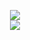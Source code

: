 <p align="center">
  <picture>
    <img style="visibility:visible;max-width:100%;" src="https://github-readme-streak-stats.herokuapp.com?user=ebubekirgungor&theme=dark">
  </picture>
  <br>
  <picture>
    <img style="visibility:visible;max-width:100%;" src="https://github-readme-stats.vercel.app/api/top-langs/?username=ebubekirgungor&layout=compact&theme=dark&langs_count=6&hide=php,blade">
  </picture>
</p>
